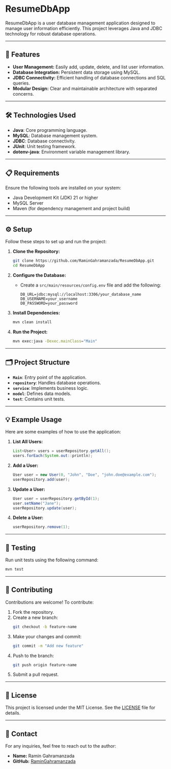 # ResumeDbApp

ResumeDbApp is a user database management application designed to manage user information efficiently. This project leverages Java and JDBC technology for robust database operations.

---

## 🚀 Features

- **User Management:** Easily add, update, delete, and list user information.
- **Database Integration:** Persistent data storage using MySQL.
- **JDBC Connectivity:** Efficient handling of database connections and SQL queries.
- **Modular Design:** Clear and maintainable architecture with separated concerns.

---

## 🛠️ Technologies Used

- **Java**: Core programming language.
- **MySQL**: Database management system.
- **JDBC**: Database connectivity.
- **JUnit**: Unit testing framework.
- **dotenv-java**: Environment variable management library.

---

## 📋 Requirements

Ensure the following tools are installed on your system:

- Java Development Kit (JDK) 21 or higher
- MySQL Server
- Maven (for dependency management and project build)

---

## ⚙️ Setup

Follow these steps to set up and run the project:

1. **Clone the Repository:**
   ```bash
   git clone https://github.com/RaminGahramanzada/ResumeDbApp.git
   cd ResumeDbApp
   ```

2. **Configure the Database:**
   - Create a `src/main/resources/config.env` file and add the following:
     ```env
     DB_URL=jdbc:mysql://localhost:3306/your_database_name
     DB_USERNAME=your_username
     DB_PASSWORD=your_password
     ```

3. **Install Dependencies:**
   ```bash
   mvn clean install
   ```

4. **Run the Project:**
   ```bash
   mvn exec:java -Dexec.mainClass="Main"
   ```

---

## 🗂️ Project Structure

- **`Main`**: Entry point of the application.
- **`repository`**: Handles database operations.
- **`service`**: Implements business logic.
- **`model`**: Defines data models.
- **`test`**: Contains unit tests.

---

## 💡 Example Usage

Here are some examples of how to use the application:

1. **List All Users:**
   ```java
   List<User> users = userRepository.getAll();
   users.forEach(System.out::println);
   ```

2. **Add a User:**
   ```java
   User user = new User(0, "John", "Doe", "john.doe@example.com");
   userRepository.add(user);
   ```

3. **Update a User:**
   ```java
   User user = userRepository.getById(1);
   user.setName("Jane");
   userRepository.update(user);
   ```

4. **Delete a User:**
   ```java
   userRepository.remove(1);
   ```

---

## 🧪 Testing

Run unit tests using the following command:
```bash
mvn test
```

---

## 🤝 Contributing

Contributions are welcome! To contribute:
1. Fork the repository.
2. Create a new branch:
   ```bash
   git checkout -b feature-name
   ```
3. Make your changes and commit:
   ```bash
   git commit -m "Add new feature"
   ```
4. Push to the branch:
   ```bash
   git push origin feature-name
   ```
5. Submit a pull request.

---

## 📜 License

This project is licensed under the MIT License. See the [LICENSE](LICENSE) file for details.

---

## 📧 Contact

For any inquiries, feel free to reach out to the author:

- **Name:** Ramin Gahramanzada
- **GitHub:** [RaminGahramanzada](https://github.com/RaminGahramanzada)

